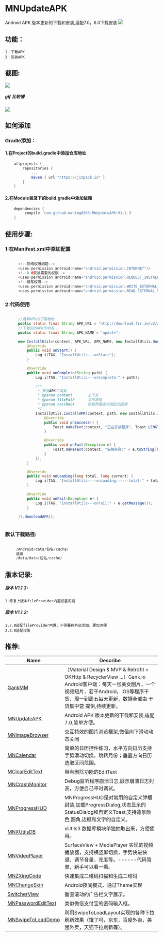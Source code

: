 # MNUpdateAPK
Android APK 版本更新的下载和安装,适配7.0，8.0下载安装
[![](https://jitpack.io/v/maning0303/MNUpdateAPK.svg)](https://jitpack.io/#maning0303/MNUpdateAPK)

## 功能：
    1：下载APK
    2：安装APK
    
## 截图:
![](https://github.com/maning0303/MNUpdateAPK/raw/master/screenshots/002.png)
##### gif 比较慢
![](https://github.com/maning0303/MNUpdateAPK/raw/master/screenshots/001.gif)


## 如何添加
### Gradle添加：
#### 1.在Project的build.gradle中添加仓库地址

``` gradle
	allprojects {
		repositories {
			...
			maven { url "https://jitpack.io" }
		}
	}
```

#### 2.在Module目录下的build.gradle中添加依赖
``` gradle
	dependencies {
	     compile 'com.github.maning0303:MNUpdateAPK:V1.1.3'
	}
```

## 使用步骤:
### 1:在Manifest.xml中添加配置
``` gradle

      <!--网络权限问题-->
      <uses-permission android:name="android.permission.INTERNET"/>
      <!--8.0安装需要的权限-->
      <uses-permission android:name="android.permission.REQUEST_INSTALL_PACKAGES" />
      <!--读写权限-->
      <uses-permission android:name="android.permission.WRITE_EXTERNAL_STORAGE"/>
      <uses-permission android:name="android.permission.READ_EXTERNAL_STORAGE"/>

```

### 2:代码使用
    
``` java

      //最新APK的下载地址
      public static final String APK_URL = "http://download.fir.im/v2/app/install/5a52e936ca87a8600e0002f9?download_token=cd8662357947f151de92975b46082ba6&source=update";
      //下载后的APK的命名
      public static final String APK_NAME = "update";

      new InstallUtils(context, APK_URL, APK_NAME, new InstallUtils.DownloadCallBack() {
          @Override
          public void onStart() {
              Log.i(TAG, "InstallUtils---onStart");
          }

          @Override
          public void onComplete(String path) {
              Log.i(TAG, "InstallUtils---onComplete:" + path);

              /**
               * 安装APK工具类
               * @param context       上下文
               * @param filePath      文件路径
               * @param callBack      安装界面成功调起的回调
               */
              InstallUtils.installAPK(context, path, new InstallUtils.InstallCallBack() {
                  @Override
                  public void onSuccess() {
                      Toast.makeText(context, "正在安装程序", Toast.LENGTH_SHORT).show();
                  }

                  @Override
                  public void onFail(Exception e) {
                      Toast.makeText(context, "安装失败:" + e.toString(), Toast.LENGTH_SHORT).show();
                  }
              });
          }

          @Override
          public void onLoading(long total, long current) {
              Log.i(TAG, "InstallUtils----onLoading:-----total:" + total + ",current:" + current);
          }

          @Override
          public void onFail(Exception e) {
              Log.i(TAG, "InstallUtils---onFail:" + e.getMessage());
          }

      }).downloadAPK();
      
```

### 默认下载路径:
``` java

     /Android/data/包名/cache/
     或者
     /data/data/包名/cache/

```

## 版本记录:
##### 版本 V1.1.3:
    1.修复上版本fileProvider内置设置问题

##### 版本 V1.1.2:
    1.7.0适配fileProvider内置，不需要在外部添加，更加方便
    2.8.0适配权限



## 推荐:
Name | Describe |
--- | --- |
[GankMM](https://github.com/maning0303/GankMM) | （Material Design & MVP & Retrofit + OKHttp & RecyclerView ...）Gank.io Android客户端：每天一张美女图片，一个视频短片，若干Android，iOS等程序干货，周一到周五每天更新，数据全部由 干货集中营 提供,持续更新。 |
[MNUpdateAPK](https://github.com/maning0303/MNUpdateAPK) | Android APK 版本更新的下载和安装,适配7.0,简单方便。 |
[MNImageBrowser](https://github.com/maning0303/MNImageBrowser) | 交互特效的图片浏览框架,微信向下滑动动态关闭 |
[MNCalendar](https://github.com/maning0303/MNCalendar) | 简单的日历控件练习，水平方向日历支持手势滑动切换，跳转月份；垂直方向日历选取区间范围。 |
[MClearEditText](https://github.com/maning0303/MClearEditText) | 带有删除功能的EditText |
[MNCrashMonitor](https://github.com/maning0303/MNCrashMonitor) | Debug监听程序崩溃日志,展示崩溃日志列表，方便自己平时调试。 |
[MNProgressHUD](https://github.com/maning0303/MNProgressHUD) | MNProgressHUD是对常用的自定义弹框封装,加载ProgressDialog,状态显示的StatusDialog和自定义Toast,支持背景颜色,圆角,边框和文字的自定义。 |
[MNXUtilsDB](https://github.com/maning0303/MNXUtilsDB) | xUtils3 数据库模块单独抽取出来，方便使用。 |
[MNVideoPlayer](https://github.com/maning0303/MNVideoPlayer) | SurfaceView + MediaPlayer 实现的视频播放器，支持横竖屏切换，手势快进快退、调节音量，亮度等。------代码简单，新手可以看一看。 |
[MNZXingCode](https://github.com/maning0303/MNZXingCode) | 快速集成二维码扫描和生成二维码 |
[MNChangeSkin](https://github.com/maning0303/MNChangeSkin) | Android夜间模式，通过Theme实现 |
[SwitcherView](https://github.com/maning0303/SwitcherView) | 垂直滚动的广告栏文字展示。 |
[MNPasswordEditText](https://github.com/maning0303/MNPasswordEditText) | 类似微信支付宝的密码输入框。 |
[MNSwipeToLoadDemo](https://github.com/maning0303/MNSwipeToLoadDemo) | 利用SwipeToLoadLayout实现的各种下拉刷新效果（饿了吗，京东，百度外卖，美团外卖，天猫下拉刷新等）。 |


